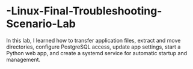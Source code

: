 # -Linux-Final-Troubleshooting-Scenario-Lab
In this lab, I learned how to transfer application files, extract and move directories, configure PostgreSQL access, update app settings, start a Python web app, and create a systemd service for automatic startup and management.
